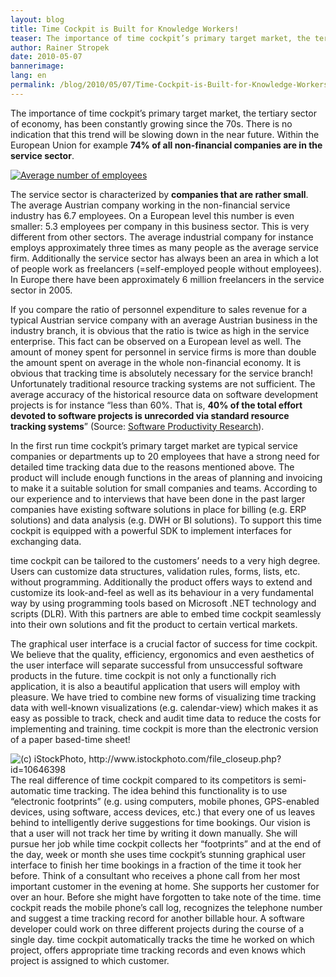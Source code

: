 ```yaml
---
layout: blog
title: Time Cockpit is Built for Knowledge Workers!
teaser: The importance of time cockpit’s primary target market, the tertiary sector of economy, has been constantly growing since the 70s. There is no indication that this trend will be slowing down in the near future. Within the European Union for example 74% of all non-financial companies are in the service sector. 
author: Rainer Stropek
date: 2010-05-07
bannerimage: 
lang: en
permalink: /blog/2010/05/07/Time-Cockpit-is-Built-for-Knowledge-Workers
---
```


<p xmlns="http://www.w3.org/1999/xhtml">The importance of time cockpit’s primary target market, the tertiary sector of economy, has been constantly growing since the 70s. There is no indication that this trend will be slowing down in the near future. Within the European Union for example <strong>74% of all non-financial companies are in the service sector</strong>.</p><p class="floatLeft" xmlns="http://www.w3.org/1999/xhtml">
  <a title="Larger image" href="http://www.timecockpit.com/Images/Avg_number_of_employees.png" target="__blank">
    <img alt="Average number of employees" src="{{site.baseurl}}/content/images/blog/2010/05/Avg_number_of_employees.png" class="   mceC1Focused mceC1Focused mceC1Focused mceC1Focused mceC1Focused mceC1Focused mceC1Focused" />
  </a>
</p><p xmlns="http://www.w3.org/1999/xhtml">The service sector is characterized by <strong>companies that are rather small</strong>. The average Austrian company working in the non-financial service industry has 6.7 employees. On a European level this number is even smaller: 5.3 employees per company in this business sector. This is very different from other sectors. The average industrial company for instance employs approximately three times as many people as the average service firm. Additionally the service sector has always been an area in which a lot of people work as freelancers (=self-employed people without employees). In Europe there have been approximately 6 million freelancers in the service sector in 2005.</p><p xmlns="http://www.w3.org/1999/xhtml">If you compare the ratio of personnel expenditure to sales revenue for a typical Austrian service company with an average Austrian business in the industry branch, it is obvious that the ratio is twice as high in the service enterprise. This fact can be observed on a European level as well. The amount of money spent for personnel in service firms is more than double the amount spent on average in the whole non-financial economy. It is obvious that tracking time is absolutely necessary for the service branch! Unfortunately traditional resource tracking systems are not sufficient. The average accuracy of the historical resource data on software development projects is for instance “less than 60%. That is, <strong>40% of the total effort devoted to software projects is unrecorded via standard resource tracking systems</strong>” (Source: <a title="Book on amazon" href="http://www.amazon.com/gp/product/0071502440?ie=UTF8&amp;tag=timecockpit-21&amp;link_code=as3&amp;camp=2514&amp;creative=9386&amp;creativeASIN=0071502440" target="_blank">Software Productivity Research</a>).</p><p xmlns="http://www.w3.org/1999/xhtml">In the first run time cockpit’s primary target market are typical service companies or departments up to 20 employees that have a strong need for detailed time tracking data due to the reasons mentioned above. The product will include enough functions in the areas of planning and invoicing to make it a suitable solution for small companies and teams. According to our experience and to interviews that have been done in the past larger companies have existing software solutions in place for billing (e.g. ERP solutions) and data analysis (e.g. DWH or BI solutions). To support this time cockpit is equipped with a powerful SDK to implement interfaces for exchanging data.</p><p xmlns="http://www.w3.org/1999/xhtml">time cockpit can be tailored to the customers’ needs to a very high degree. Users can customize data structures, validation rules, forms, lists, etc. without programming. Additionally the product offers ways to extend and customize its look-and-feel as well as its behaviour in a very fundamental way by using programming tools based on Microsoft .NET technology and scripts (DLR). With this partners are able to embed time cockpit seamlessly into their own solutions and fit the product to certain vertical markets.</p><p xmlns="http://www.w3.org/1999/xhtml">The graphical user interface is a crucial factor of success for time cockpit. We believe that the quality, efficiency, ergonomics and even aesthetics of the user interface will separate successful from unsuccessful software products in the future. time cockpit is not only a functionally rich application, it is also a beautiful application that users will employ with pleasure. We have tried to combine new forms of visualizing time tracking data with well-known visualizations (e.g. calendar-view) which makes it as easy as possible to track, check and audit time data to reduce the costs for implementing and training. time cockpit is more than the electronic version of a paper based-time sheet!</p><p xmlns="http://www.w3.org/1999/xhtml">
  <img class="floatRight" alt="(c) iStockPhoto, http://www.istockphoto.com/file_closeup.php?id=10646398" src="{{site.baseurl}}/content/images/blog/2010/05/iStock_000010646398XSmall_businesswoman_looking_through_paperwork.jpg" />The real difference of time cockpit compared to its competitors is semi-automatic time tracking. The idea behind this functionality is to use “electronic footprints” (e.g. using computers, mobile phones, GPS-enabled devices, using software, access devices, etc.) that every one of us leaves behind to intelligently derive suggestions for time bookings. Our vision is that a user will not track her time by writing it down manually. She will pursue her job while time cockpit collects her “footprints” and at the end of the day, week or month she uses time cockpit’s stunning graphical user interface to finish her time bookings in a fraction of the time it took her before. Think of a consultant who receives a phone call from her most important customer in the evening at home. She supports her customer for over an hour. Before she might have forgotten to take note of the time. time cockpit reads the mobile phone’s call log, recognizes the telephone number and suggest a time tracking record for another billable hour. A software developer could work on three different projects during the course of a single day. time cockpit automatically tracks the time he worked on which project, offers appropriate time tracking records and even knows which project is assigned to which customer. </p>